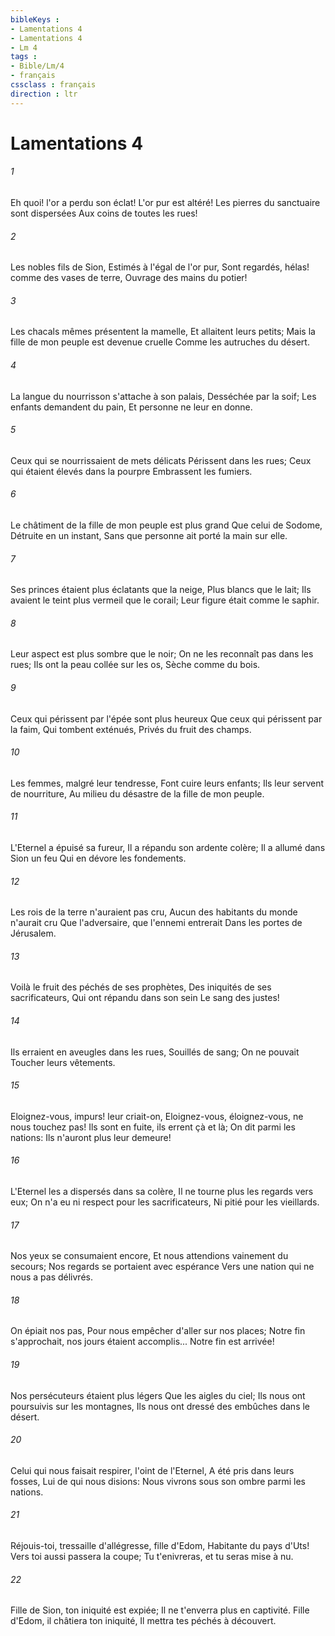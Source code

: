 ```yaml
---
bibleKeys : 
- Lamentations 4
- Lamentations 4
- Lm 4
tags : 
- Bible/Lm/4
- français
cssclass : français
direction : ltr
---
```


# Lamentations 4

###### 1
Eh quoi! l'or a perdu son éclat! L'or pur est altéré! Les pierres du sanctuaire sont dispersées Aux coins de toutes les rues!
###### 2
Les nobles fils de Sion, Estimés à l'égal de l'or pur, Sont regardés, hélas! comme des vases de terre, Ouvrage des mains du potier!
###### 3
Les chacals mêmes présentent la mamelle, Et allaitent leurs petits; Mais la fille de mon peuple est devenue cruelle Comme les autruches du désert.
###### 4
La langue du nourrisson s'attache à son palais, Desséchée par la soif; Les enfants demandent du pain, Et personne ne leur en donne.
###### 5
Ceux qui se nourrissaient de mets délicats Périssent dans les rues; Ceux qui étaient élevés dans la pourpre Embrassent les fumiers.
###### 6
Le châtiment de la fille de mon peuple est plus grand Que celui de Sodome, Détruite en un instant, Sans que personne ait porté la main sur elle.
###### 7
Ses princes étaient plus éclatants que la neige, Plus blancs que le lait; Ils avaient le teint plus vermeil que le corail; Leur figure était comme le saphir.
###### 8
Leur aspect est plus sombre que le noir; On ne les reconnaît pas dans les rues; Ils ont la peau collée sur les os, Sèche comme du bois.
###### 9
Ceux qui périssent par l'épée sont plus heureux Que ceux qui périssent par la faim, Qui tombent exténués, Privés du fruit des champs.
###### 10
Les femmes, malgré leur tendresse, Font cuire leurs enfants; Ils leur servent de nourriture, Au milieu du désastre de la fille de mon peuple.
###### 11
L'Eternel a épuisé sa fureur, Il a répandu son ardente colère; Il a allumé dans Sion un feu Qui en dévore les fondements.
###### 12
Les rois de la terre n'auraient pas cru, Aucun des habitants du monde n'aurait cru Que l'adversaire, que l'ennemi entrerait Dans les portes de Jérusalem.
###### 13
Voilà le fruit des péchés de ses prophètes, Des iniquités de ses sacrificateurs, Qui ont répandu dans son sein Le sang des justes!
###### 14
Ils erraient en aveugles dans les rues, Souillés de sang; On ne pouvait Toucher leurs vêtements.
###### 15
Eloignez-vous, impurs! leur criait-on, Eloignez-vous, éloignez-vous, ne nous touchez pas! Ils sont en fuite, ils errent çà et là; On dit parmi les nations: Ils n'auront plus leur demeure!
###### 16
L'Eternel les a dispersés dans sa colère, Il ne tourne plus les regards vers eux; On n'a eu ni respect pour les sacrificateurs, Ni pitié pour les vieillards.
###### 17
Nos yeux se consumaient encore, Et nous attendions vainement du secours; Nos regards se portaient avec espérance Vers une nation qui ne nous a pas délivrés.
###### 18
On épiait nos pas, Pour nous empêcher d'aller sur nos places; Notre fin s'approchait, nos jours étaient accomplis... Notre fin est arrivée!
###### 19
Nos persécuteurs étaient plus légers Que les aigles du ciel; Ils nous ont poursuivis sur les montagnes, Ils nous ont dressé des embûches dans le désert.
###### 20
Celui qui nous faisait respirer, l'oint de l'Eternel, A été pris dans leurs fosses, Lui de qui nous disions: Nous vivrons sous son ombre parmi les nations.
###### 21
Réjouis-toi, tressaille d'allégresse, fille d'Edom, Habitante du pays d'Uts! Vers toi aussi passera la coupe; Tu t'enivreras, et tu seras mise à nu.
###### 22
Fille de Sion, ton iniquité est expiée; Il ne t'enverra plus en captivité. Fille d'Edom, il châtiera ton iniquité, Il mettra tes péchés à découvert.
